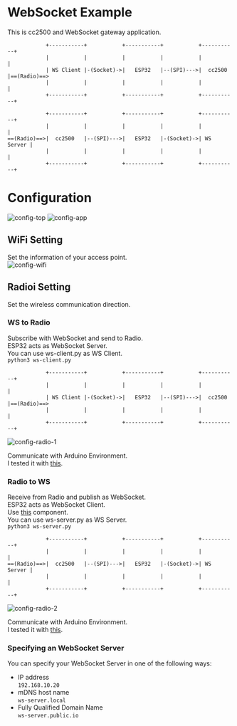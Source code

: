 # WebSocket Example   
This is cc2500 and WebSocket gateway application.   
```
            +-----------+           +-----------+           +-----------+
            |           |           |           |           |           |
            | WS Client |-(Socket)->|   ESP32   |--(SPI)--->|  cc2500   |==(Radio)==>
            |           |           |           |           |           |
            +-----------+           +-----------+           +-----------+

            +-----------+           +-----------+           +-----------+
            |           |           |           |           |           |
==(Radio)==>|  cc2500   |--(SPI)--->|   ESP32   |-(Socket)->| WS Server |
            |           |           |           |           |           |
            +-----------+           +-----------+           +-----------+
```



# Configuration
![config-top](https://github.com/nopnop2002/esp-idf-cc2500/assets/6020549/a194da17-eec2-4872-b6c8-a2e6a039e7f5)
![config-app](https://github.com/nopnop2002/esp-idf-cc2500/assets/6020549/a5a16ab7-beb1-4ec2-9ba7-a66b8c8c207b)

## WiFi Setting
Set the information of your access point.   
![config-wifi](https://github.com/nopnop2002/esp-idf-cc2500/assets/6020549/321a847f-ec71-4254-b954-babdfd111782)

## Radioi Setting
Set the wireless communication direction.   

### WS to Radio
Subscribe with WebSocket and send to Radio.   
ESP32 acts as WebSocket Server.   
You can use ws-client.py as WS Client.   
```python3 ws-client.py```

```
            +-----------+           +-----------+           +-----------+
            |           |           |           |           |           |
            | WS Client |-(Socket)->|   ESP32   |--(SPI)--->|  cc2500   |==(Radio)==>
            |           |           |           |           |           |
            +-----------+           +-----------+           +-----------+
```

![config-radio-1](https://github.com/nopnop2002/esp-idf-cc2500/assets/6020549/2dc9aa66-d8e6-46bf-a82d-323a656d948b)

Communicate with Arduino Environment.   
I tested it with [this](https://github.com/nopnop2002/esp-idf-cc2500/tree/main/ArduinoCode/CC2500_receive).   

### Radio to WS
Receive from Radio and publish as WebSocket.   
ESP32 acts as WebSocket Client.   
Use [this](https://components.espressif.com/components/espressif/esp_websocket_client) component.   
You can use ws-server.py as WS Server.   
```python3 ws-server.py```

```
            +-----------+           +-----------+           +-----------+
            |           |           |           |           |           |
==(Radio)==>|  cc2500   |--(SPI)--->|   ESP32   |-(Socket)->| WS Server |
            |           |           |           |           |           |
            +-----------+           +-----------+           +-----------+
```

![config-radio-2](https://github.com/nopnop2002/esp-idf-cc2500/assets/6020549/96dd6e01-296c-43c8-85fa-c4b3305934f7)


Communicate with Arduino Environment.   
I tested it with [this](https://github.com/nopnop2002/esp-idf-cc2500/tree/main/ArduinoCode/CC2500_transmitte).   

### Specifying an WebSocket Server   
You can specify your WebSocket Server in one of the following ways:   
- IP address   
 ```192.168.10.20```   
- mDNS host name   
 ```ws-server.local```   
- Fully Qualified Domain Name   
 ```ws-server.public.io```


